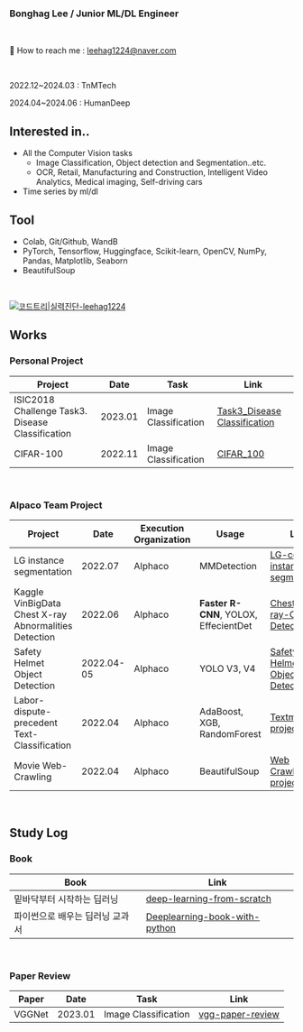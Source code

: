### Bonghag Lee / Junior ML/DL Engineer



<br/>
 
📧 How to reach me : leehag1224@naver.com

<br/>

2022.12~2024.03 : TnMTech

2024.04~2024.06 : HumanDeep

## Interested in..
<!-- Hyunna Kim --> 
-  All the Computer Vision tasks
   - Image Classification, Object detection and Segmentation..etc. 
   - OCR, Retail, Manufacturing and Construction, Intelligent Video Analytics, Medical imaging, Self-driving cars
- Time series by ml/dl

## Tool
- Colab, Git/Github, WandB
- PyTorch, Tensorflow, Huggingface, Scikit-learn, OpenCV, NumPy, Pandas, Matplotlib, Seaborn
- BeautifulSoup

<br/>


[![코드트리|실력진단-leehag1224](https://banner.codetree.ai/v1/banner/leehag1224)](https://www.codetree.ai/profiles/leehag1224)

## Works




### Personal Project

Project  | Date |   Task | Link
---------------------------|-------|-----------------|---------------------|
ISIC2018 Challenge Task3. Disease Classification | 2023.01 | Image Classification | [Task3_Disease Classification](https://github.com/bbonghag/ISIC-2018-Challenge-Task-3-Disease-Classification)
CIFAR-100  | 2022.11 |   Image Classification | [CIFAR_100](https://github.com/bbonghag/CIFAR_100)



<br/>

### Alpaco Team Project

Project  | Date | Execution Organization | Usage | Link
---------------------------|------|-------|-----------------|---------------------|
LG instance segmentation | 2022.07 | Alphaco | MMDetection | [LG-contest-instance-segmentation](https://github.com/bbonghag/LG-contest-instance-segmentation)
Kaggle VinBigData Chest X-ray Abnormalities Detection | 2022.06 | Alphaco | **Faster R-CNN**, YOLOX, EffecientDet | [Chest-X-ray-Object-Detection](https://github.com/bbonghag/Chest-X-ray-Object-Detection)
Safety Helmet Object Detection | 2022.04-05 | Alphaco | YOLO V3, V4 | [Safety Helmet Object Detection](https://github.com/bbonghag/Safety-Helmet-Object-Detection#safety-helmet-object-detection)
Labor-dispute-precedent Text-Classification | 2022.04 | Alphaco | AdaBoost, XGB, RandomForest | [Textmining-project](https://github.com/bbonghag/Textmining-project)
Movie Web-Crawling | 2022.04 | Alphaco | BeautifulSoup | [Web Crawling-project](https://github.com/bbonghag/Movie-Web-Crawling)

<br/>


## Study Log

### Book

Book | Link | 
-----|------|
밑바닥부터 시작하는 딥러닝 | [deep-learning-from-scratch](https://github.com/bbonghag/Study-Deep-learning-from-scratch)
파이썬으로 배우는 딥러닝 교과서 | [Deeplearning-book-with-python](https://github.com/bbonghag/Deeplearning-book-with-python)

<br/>

### Paper Review

Paper | Date | Task | Link |
------|------|------|------|
VGGNet | 2023.01 | Image Classification | [vgg-paper-review](https://github.com/bbonghag/vgg-paper-review)



